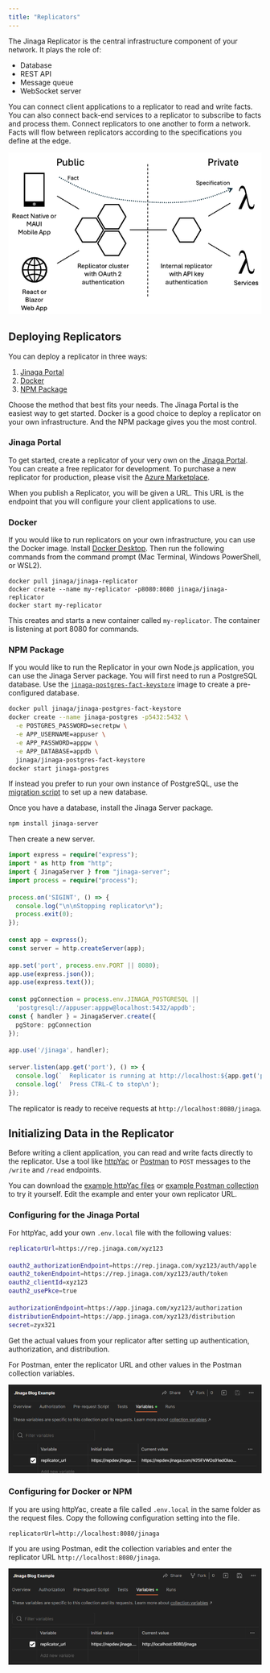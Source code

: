 ```yaml
---
title: "Replicators"
---
```


The Jinaga Replicator is the central infrastructure component of your network.
It plays the role of:

- Database
- REST API
- Message queue
- WebSocket server

You can connect client applications to a replicator to read and write facts.
You can also connect back-end services to a replicator to subscribe to facts and process them.
Connect replicators to one another to form a network.
Facts will flow between replicators according to the specifications you define at the edge.

![Replicator](./attachments/Replicators.png)

## Deploying Replicators

You can deploy a replicator in three ways:

1. [Jinaga Portal](https://app.jinaga.com/)
2. [Docker](https://hub.docker.com/r/jinaga/jinaga-replicator)
3. [NPM Package](https://www.npmjs.com/package/jinaga-server)

Choose the method that best fits your needs.
The Jinaga Portal is the easiest way to get started.
Docker is a good choice to deploy a replicator on your own infrastructure.
And the NPM package gives you the most control.

### Jinaga Portal

To get started, create a replicator of your very own on the [Jinaga Portal](https://app.jinaga.com/).
You can create a free replicator for development.
To purchase a new replicator for production, please visit the [Azure Marketplace](https://azuremarketplace.microsoft.com/en-us/marketplace/apps/jinaga.raas?tab=Overview).

When you publish a Replicator, you will be given a URL.
This URL is the endpoint that you will configure your client applications to use.

### Docker

If you would like to run replicators on your own infrastructure, you can use the Docker image.
Install [Docker Desktop](https://www.docker.com/products/docker-desktop/).
Then run the following commands from the command prompt (Mac Terminal, Windows PowerShell, or WSL2).

```
docker pull jinaga/jinaga-replicator
docker create --name my-replicator -p8080:8080 jinaga/jinaga-replicator
docker start my-replicator
```

This creates and starts a new container called `my-replicator`.
The container is listening at port 8080 for commands.

### NPM Package

If you would like to run the Replicator in your own Node.js application, you can use the Jinaga Server package.
You will first need to run a PostgreSQL database.
Use the [`jinaga-postgres-fact-keystore`](https://hub.docker.com/r/jinaga/jinaga-postgres-fact-keystore) image to create a pre-configured database.

```bash
docker pull jinaga/jinaga-postgres-fact-keystore
docker create --name jinaga-postgres -p5432:5432 \
  -e POSTGRES_PASSWORD=secretpw \
  -e APP_USERNAME=appuser \
  -e APP_PASSWORD=apppw \
  -e APP_DATABASE=appdb \
  jinaga/jinaga-postgres-fact-keystore
docker start jinaga-postgres
```

If instead you prefer to run your own instance of PostgreSQL, use the [migration script](https://github.com/jinaga/jinaga-server/blob/main/setup.sql) to set up a new database.

Once you have a database, install the Jinaga Server package.

```bash
npm install jinaga-server
```

Then create a new server.

```typescript
import express = require("express");
import * as http from "http";
import { JinagaServer } from "jinaga-server";
import process = require("process");

process.on('SIGINT', () => {
  console.log("\n\nStopping replicator\n");
  process.exit(0);
});

const app = express();
const server = http.createServer(app);

app.set('port', process.env.PORT || 8080);
app.use(express.json());
app.use(express.text());

const pgConnection = process.env.JINAGA_POSTGRESQL ||
  'postgresql://appuser:apppw@localhost:5432/appdb';
const { handler } = JinagaServer.create({
  pgStore: pgConnection
});

app.use('/jinaga', handler);

server.listen(app.get('port'), () => {
  console.log(`  Replicator is running at http://localhost:${app.get('port')} in ${app.get('env')} mode`);
  console.log('  Press CTRL-C to stop\n');
});
```

The replicator is ready to receive requests at `http://localhost:8080/jinaga`.

## Initializing Data in the Replicator

Before writing a client application, you can read and write facts directly to the replicator.
Use a tool like [httpYac](https://httpyac.github.io/) or [Postman](https://www.postman.com/) to `POST` messages to the `/write` and `/read` endpoints.

You can download the <a href="/HttpFiles.zip" download>example httpYac files</a> or <a href="/Jinaga%20Blog%20Example.postman_collection.json" download>example Postman collection</a> to try it yourself.
Edit the example and enter your own replicator URL.

### Configuring for the Jinaga Portal

For httpYac, add your own `.env.local` file with the following values:

```bash
replicatorUrl=https://rep.jinaga.com/xyz123

oauth2_authorizationEndpoint=https://rep.jinaga.com/xyz123/auth/apple
oauth2_tokenEndpoint=https://rep.jinaga.com/xyz123/auth/token
oauth2_clientId=xyz123
oauth2_usePkce=true

authorizationEndpoint=https://app.jinaga.com/xyz123/authorization
distributionEndpoint=https://app.jinaga.com/xyz123/distribution
secret=zyx321
```

Get the actual values from your replicator after setting up authentication, authorization, and distribution.

For Postman, enter the replicator URL and other values in the Postman collection variables.

![Enter the replicator URL in the Postman collection variables](./attachments/postman.png)

### Configuring for Docker or NPM

If you are using httpYac, create a file called `.env.local` in the same folder as the request files.
Copy the following configuration setting into the file.

```
replicatorUrl=http://localhost:8080/jinaga
```

If you are using Postman, edit the collection variables and enter the replicator URL `http://localhost:8080/jinaga`.

![Enter the local replicator URL in the Postman collection variables](./attachments/postman_localhost.png)
